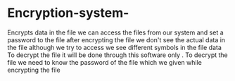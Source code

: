 # Encryption-system-
Encrypts data in the file 
we can access the files from our system and set a password to the file
after encrypting the file we don't see the actual data in the file although we try to access we see different symbols in the file data
To decrypt the file it will be done through this software only .
To decrypt the file we need to know the password of the file which we given while encrypting the file

